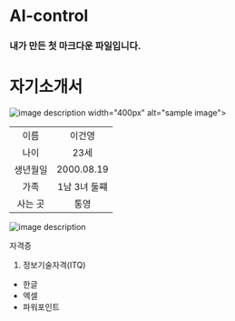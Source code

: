 # AI-control

### 내가 만든 첫 마크다운 파일입니다.

# 자기소개서

![image description](https://ifh.cc/v-Nxg2Ma) width="400px" alt="sample image">
</a>


|  |  | 
|:---:|:---:|
| 이름 | 이건영 |
| 나이 | 23세 |
| 생년월일 | 2000.08.19 |
| 가족 | 1남 3녀 둘쨰 |
| 사는 곳 | 통영 |

![image description](https://blog.kakaocdn.net/dn/dGJggC/btrd0G9MkgS/23IqLpmYZs03m67I9qYdg1/img.jpg)


자격증
1. 정보기술자격(ITQ)
  * 한글
  * 엑셀
  * 파워포인트
